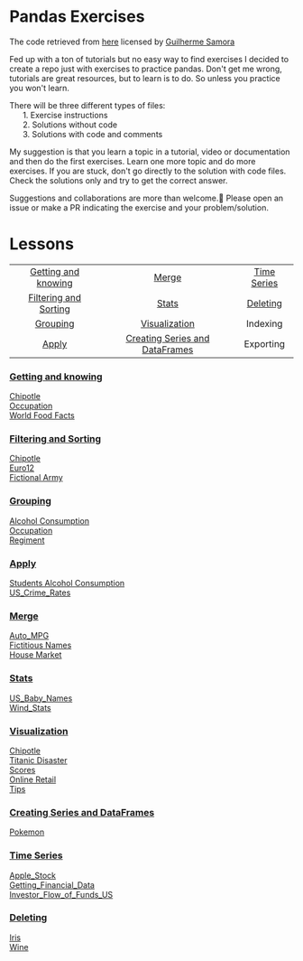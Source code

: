 # Pandas Exercises

The code retrieved from [here](https://github.com/guipsamora/pandas_exercises) licensed by 
[Guilherme Samora](https://github.com/datacuriosity/MCI_Python_14S_Level_1/blob/master/pandas_exercises/LICENSE.txt)

Fed up with a ton of tutorials but no easy way to find exercises I decided to create a repo just with exercises to practice pandas.
Don't get me wrong, tutorials are great resources, but to learn is to do. So unless you practice you won't learn.

There will be three different types of files:  
&nbsp;&nbsp;&nbsp;&nbsp;&nbsp;&nbsp;1. Exercise instructions  
&nbsp;&nbsp;&nbsp;&nbsp;&nbsp;&nbsp;2. Solutions without code  
&nbsp;&nbsp;&nbsp;&nbsp;&nbsp;&nbsp;3. Solutions with code and comments

My suggestion is that you learn a topic in a tutorial, video or documentation and then do the first exercises.
Learn one more topic and do more exercises. If you are stuck, don't go directly to the solution with code files. Check the solutions only and try to get the correct answer.

Suggestions and collaborations are more than welcome.🙂 Please open an issue or make a PR indicating the exercise and your problem/solution.

# Lessons

|				                                  |				                                   |                   |
|:-----------------------------------------------:|:----------------------------------------------:|:-----------------:|
|[Getting and knowing](#getting-and-knowing)      | [Merge](#merge)                                |[Time Series](#time-series)|
|[Filtering and Sorting](#filtering-and-sorting)  | [Stats](#stats)                                |[Deleting](#deleting)       |
|[Grouping](#grouping)							  | [Visualization](#visualization)                |Indexing           |
|[Apply](#apply)							      | [Creating Series and DataFrames](#creating-series-and-dataframes) 		            |Exporting|

### [Getting and knowing](https://github.com/datacuriosity/MCI_Python_15S_Level_1/tree/master/pandas_exercises/01_Getting_%26_Knowing_Your_Data)  
[Chipotle](https://github.com/datacuriosity/MCI_Python_15S_Level_1/tree/master/pandas_exercises/01_Getting_%26_Knowing_Your_Data/Chipotle)  
[Occupation](https://github.com/datacuriosity/MCI_Python_15S_Level_1/tree/master/pandas_exercises/01_Getting_%26_Knowing_Your_Data/Occupation)  
[World Food Facts](https://github.com/datacuriosity/MCI_Python_15S_Level_1/tree/master/pandas_exercises/01_Getting_%26_Knowing_Your_Data/World%20Food%20Facts)

### [Filtering and Sorting](https://github.com/datacuriosity/MCI_Python_15S_Level_1/tree/master/pandas_exercises/02_Filtering_%26_Sorting)
[Chipotle](https://github.com/datacuriosity/MCI_Python_15S_Level_1/tree/master/pandas_exercises/02_Filtering_%26_Sorting/Chipotle)  
[Euro12](https://github.com/datacuriosity/MCI_Python_15S_Level_1/tree/master/pandas_exercises/02_Filtering_%26_Sorting/Euro12)  
[Fictional Army](https://github.com/datacuriosity/MCI_Python_15S_Level_1/tree/master/pandas_exercises/02_Filtering_%26_Sorting/Fictional%20Army)

### [Grouping](https://github.com/datacuriosity/MCI_Python_15S_Level_1/tree/master/pandas_exercises/03_Grouping)
[Alcohol Consumption](https://github.com/datacuriosity/MCI_Python_15S_Level_1/tree/master/pandas_exercises/03_Grouping/Alcohol_Consumption)  
[Occupation](https://github.com/datacuriosity/MCI_Python_15S_Level_1/tree/master/pandas_exercises/03_Grouping/Occupation)  
[Regiment](https://github.com/datacuriosity/MCI_Python_15S_Level_1/tree/master/pandas_exercises/03_Grouping/Regiment)

### [Apply](https://github.com/datacuriosity/MCI_Python_15S_Level_1/tree/master/pandas_exercises/04_Apply)
[Students Alcohol Consumption](https://github.com/datacuriosity/MCI_Python_15S_Level_1/tree/master/pandas_exercises/04_Apply/Students_Alcohol_Consumption)  
[US_Crime_Rates](https://github.com/datacuriosity/MCI_Python_15S_Level_1/tree/master/pandas_exercises/04_Apply/US_Crime_Rates)     

### [Merge](https://github.com/datacuriosity/MCI_Python_15S_Level_1/tree/master/pandas_exercises/05_Merge)
[Auto_MPG](https://github.com/datacuriosity/MCI_Python_15S_Level_1/tree/master/pandas_exercises/05_Merge/Auto_MPG)  
[Fictitious Names](https://github.com/datacuriosity/MCI_Python_15S_Level_1/tree/master/pandas_exercises/05_Merge/Fictitous%20Names)  
[House Market](https://github.com/datacuriosity/MCI_Python_15S_Level_1/tree/master/pandas_exercises/05_Merge/Housing%20Market)  

### [Stats](https://github.com/datacuriosity/MCI_Python_15S_Level_1/tree/master/pandas_exercises/06_Stats)
[US_Baby_Names](https://github.com/datacuriosity/MCI_Python_15S_Level_1/tree/master/pandas_exercises/06_Stats/US_Baby_Names)  
[Wind_Stats](https://github.com/datacuriosity/MCI_Python_15S_Level_1/tree/master/pandas_exercises/06_Stats/Wind_Stats)

### [Visualization](https://github.com/datacuriosity/MCI_Python_15S_Level_1/tree/master/pandas_exercises/07_Visualization)
[Chipotle](https://github.com/datacuriosity/MCI_Python_15S_Level_1/tree/master/pandas_exercises/07_Visualization/Chipotle)  
[Titanic Disaster](https://github.com/datacuriosity/MCI_Python_15S_Level_1/tree/master/pandas_exercises/07_Visualization/Titanic_Desaster)  
[Scores](https://github.com/datacuriosity/MCI_Python_15S_Level_1/tree/master/pandas_exercises/07_Visualization/Scores)  
[Online Retail](https://github.com/datacuriosity/MCI_Python_15S_Level_1/tree/master/pandas_exercises/07_Visualization/Online_Retail)  
[Tips](https://github.com/datacuriosity/MCI_Python_15S_Level_1/tree/master/pandas_exercises/07_Visualization/Tips)  

### [Creating Series and DataFrames](https://github.com/datacuriosity/MCI_Python_15S_Level_1/tree/master/pandas_exercises/08_Creating_Series_and_DataFrames)  
[Pokemon](https://github.com/datacuriosity/MCI_Python_15S_Level_1/tree/master/pandas_exercises/08_Creating_Series_and_DataFrames/Pokemon)  

### [Time Series](https://github.com/datacuriosity/MCI_Python_15S_Level_1/tree/master/pandas_exercises/09_Time_Series)  
[Apple_Stock](https://github.com/datacuriosity/MCI_Python_15S_Level_1/tree/master/pandas_exercises/09_Time_Series/Apple_Stock)  
[Getting_Financial_Data](https://github.com/datacuriosity/MCI_Python_15S_Level_1/tree/master/pandas_exercises/09_Time_Series/Getting_Financial_Data)  
[Investor_Flow_of_Funds_US](https://github.com/datacuriosity/MCI_Python_15S_Level_1/tree/master/pandas_exercises/09_Time_Series/Investor_Flow_of_Funds_US)  

### [Deleting](https://github.com/datacuriosity/MCI_Python_15S_Level_1/tree/master/pandas_exercises/10_Deleting)  
[Iris](https://github.com/datacuriosity/MCI_Python_15S_Level_1/tree/master/pandas_exercises/10_Deleting/Iris)  
[Wine](https://github.com/datacuriosity/MCI_Python_15S_Level_1/tree/master/pandas_exercises/10_Deleting/Wine)  
